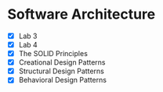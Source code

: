 # Software Architecture

- [x] Lab 3
- [x] Lab 4
- [x] The SOLID Principles
- [x] Creational Design Patterns
- [x] Structural Design Patterns
- [x] Behavioral Design Patterns
